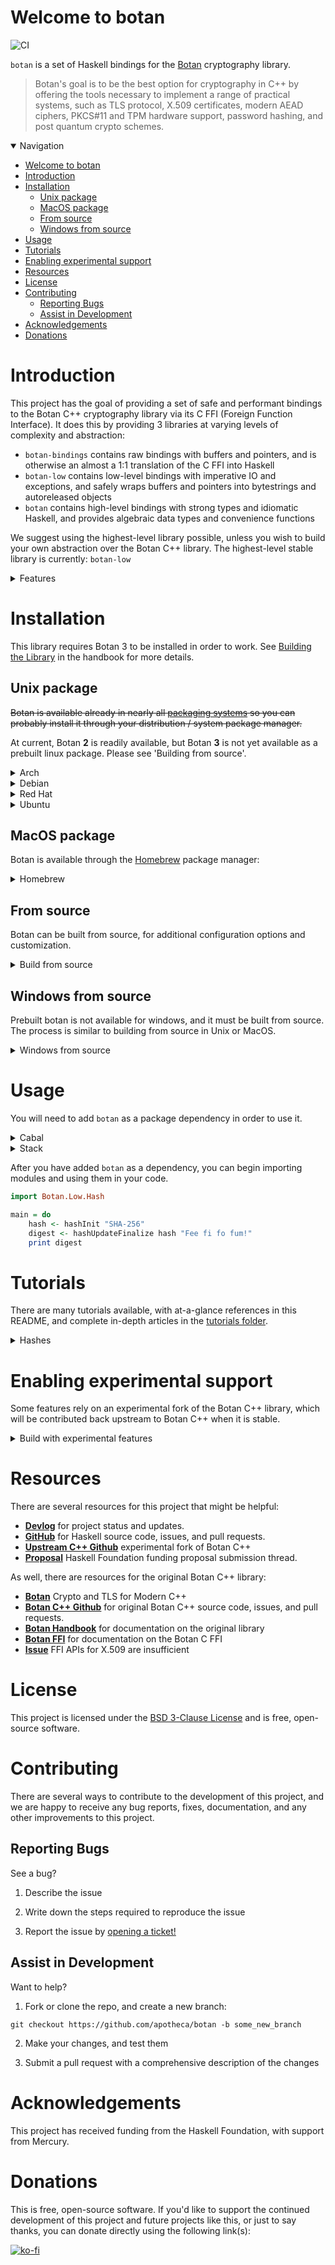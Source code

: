 # Welcome to botan

<!-- TODO: Badges: hackage)  -->

![CI](https://github.com/apotheca/botan/actions/workflows/CI.yml/badge.svg)

`botan` is a set of Haskell bindings for the [Botan](https://botan.randombit.net/) cryptography library.

> Botan's goal is to be the best option for cryptography in C++ by offering the tools necessary to implement a range of practical systems, such as TLS protocol, X.509 certificates, modern AEAD ciphers, PKCS#11 and TPM hardware support, password hashing, and post quantum crypto schemes.

<details open>

<summary>Navigation</summary>

- [Welcome to botan](#Welcome-to-botan)
- [Introduction](#Introduction)
- [Installation](#Installation)
    - [Unix package](#Unix-package)
    - [MacOS package](#MacOS-package)
    - [From source](#From-source)
    - [Windows from source](#Windows-from-source)
- [Usage](#Usage)
- [Tutorials](#Tutorials)
- [Enabling experimental support](#Enabling-experimental-support)
- [Resources](#Resources)
- [License](#License)
- [Contributing](#Contributing)
    - [Reporting Bugs](#Reporting-Bugs)
    - [Assist in Development](#Assist-in-Development)
- [Acknowledgements](#Acknowledgements)
- [Donations](#Donations)

</details>

# Introduction

This project has the goal of providing a set of safe and performant bindings to the Botan C++ cryptography library via its C FFI (Foreign Function Interface). It does this by providing 3 libraries at varying levels of complexity and abstraction:

- `botan-bindings` contains raw bindings with buffers and pointers, and is otherwise an almost a 1:1 translation of the C FFI into Haskell
- `botan-low` contains low-level bindings with imperative IO and exceptions, and safely wraps buffers and pointers into bytestrings and autoreleased objects
- `botan` contains high-level bindings with strong types and idiomatic Haskell, and provides algebraic data types and convenience functions

We suggest using the highest-level library possible, unless you wish to build your own abstraction over the Botan C++ library. The highest-level stable library is currently: `botan-low`

<details>

<summary>Features</summary>

This library provides its bindings through the Botan C FFI, which does not currently cover the entire range of features available in C++. As such, it provides a sizeable yet limited subset of those features.

These bindings provide the following features:

- Random number generators
- Hashing and non-cryptographic checksums
- Message authentication codes
- Block, mode, and AEAD ciphers
- Password hashing and key derivation functions
- Hash- and time-based one-time passwords
- Post-quantum crypto schemes
- SRP6 password authenticated key exchange
- X.509 certificate systems (experimental)
- ZFEC forward error correction

> NOTE: This project includes efforts to expand this subset of features through a fork of the Botan C++ library - see [Enabling experimental support](#Enabling-experimental-support) for more details. This fork will be contributed back to the original library when it becomes sufficiently stable.
    
</details>

# Installation

This library requires Botan 3 to be installed in order to work. See [Building the Library](https://botan.randombit.net/handbook/building.html) in the handbook for more details.

## Unix package

~~Botan is available already in nearly all [packaging systems](https://repology.org/project/botan/versions) so you can probably install it through your distribution / system package manager.~~

At current, Botan **2** is readily available, but Botan **3** is not yet available as a prebuilt linux package. Please see 'Building from source'.

<details><summary>Arch</summary>

> Untested.

```shell
pacman -S botan
# or maybe
pacman -S botan3
```
    
</details>

<details><summary>Debian</summary>

> Untested.

```shell
apt-get update
apt-get install botan
```

</details>

<details><summary>Red Hat</summary>

> Untested.

```shell
yum update
yum install botan
```

</details>

<details><summary>Ubuntu</summary>

> Untested.

```shell
sudo apt update
sudo apt install botan
```

</details>

## MacOS package

Botan is available through the [Homebrew](https://brew.sh/) package manager:

<details><summary>Homebrew</summary>

```shell
brew install botan
```

</details>

## From source

Botan can be built from source, for additional configuration options and customization.

<details><summary>Build from source</summary>

First, clone the Botan C++ repository:

```shell
git clone https://github.com/randombit/botan
```

Botan’s build configuration is controlled by `configure.py`, and requires Python 3.x or later.

This works for most systems:

```shell
./configure.py [--prefix=/some/directory]
make
make install
```

If you wish to run unit tests before installation, run `make check` before `make install`.

On platforms that do not understand the `#!` convention for beginning script files, or that have Python installed in an unusual spot, you might need to prefix the `configure.py` command with `python3` or `/path/to/python`:

```shell
python3 ./configure.py [arguments]
```

The `make install` target has a default directory in which it will install Botan (typically `/usr/local`). You can override this by using the `--prefix` argument to `configure.py`, like so:

```shell
./configure.py --prefix=/botan [arguments]
```

Some features rely on third party libraries which your system might not have or that you might not want the resulting binary to depend on. For instance to enable `sqlite3` support, add `--with-sqlite3` to your invocation of `configure.py`.

```shell
./configure.py --with-sqlite3 [arguments]
```

</details>

## Windows from source

Prebuilt botan is not available for windows, and it must be built from source. The process is similar to building from source in Unix or MacOS.

<details><summary>Windows from source</summary>

> Untested.

You need to have a copy of Python installed, and have both Python and your chosen compiler in your path. Open a command shell (or the SDK shell), and run:

```shell
python3 configure.py --cc=msvc --os=windows
nmake
nmake check
nmake install
```

Alternately, starting in Botan 3.2, there is additionally support for using the ninja build tool as an alternative to nmake:

```shell
python3 configure.py --cc=msvc --os=windows --build-tool=ninja
ninja
ninja check
ninja install
```

For MinGW, use:

```shell
python3 configure.py --cc=gcc --os=mingw
make
```

By default the install target will be `C:\botan`; you can modify this with the `--prefix` option.

When building your applications, all you have to do is tell the compiler to look for both include files and library files in C:\botan, and it will find both. Or you can move them to a place where they will be in the default compiler search paths (consult your documentation and/or local expert for details).

</details>

# Usage

You will need to add `botan` as a package dependency in order to use it.

<details><summary>Cabal</summary>

This package is not yet available on hackage, so you'll have to add the repo to your `cabal.project` file using a `source-repository-package` stanza:

```
source-repository-package
    type: git
    location: git://github.com/apotheca/botan.git
    tag: [commit-hash]
```

Then, add it to your `[project].cabal` under the `build-depends` stanza:

```
build-depends:
    botan-low
```

If you installed botan in a non-standard location, you may need to specify where using `--extra-include-dirs` and `--extra-lib-dirs` flags:

```shell
cabal repl TARGET --extra-include-dirs /botan/include --extra-lib-dirs /botan/lib
```

You can add these flags permanently to your `cabal.project` or `cabal.project.local` file:

```
extra-include-dirs:
- /botan/include
extra-lib-dirs:
- /botan/lib
```

</details>

<details><summary>Stack</summary>

> Untested.

This package is not yet available on stackage, so you'll have to add the repo to your `stack.yaml` file under the `extra-deps` stanza:

```
extra-deps:
- github: apotheca/botan
  commit: [commit-hash]
```

Then, add it to your `package.yaml` file under the `dependencies` stanza:

```
dependencies:
- botan-low
```

If you installed botan in a non-standard location, you may need to specify where using `--extra-include-dirs` and `--extra-lib-dirs` flags:

```shell
stack repl TARGET --extra-include-dirs /botan/include --extra-lib-dirs /botan/lib
```

You can add these flags permanently to your `stack.yaml` or global `config.yaml` file:

```
extra-include-dirs:
- /botan/include
extra-lib-dirs:
- /botan/lib
```

</details>

After you have added `botan` as a dependency, you can begin importing modules and using them in your code.

```haskell
import Botan.Low.Hash

main = do
    hash <- hashInit "SHA-256"
    digest <- hashUpdateFinalize hash "Fee fi fo fum!"
    print digest
```

# Tutorials

<!-- There are no tutorials available at this time. For the moment, the unit tests are your best bet for an example of working code. -->

There are many tutorials available, with at-a-glance references in this README, and complete in-depth articles in the [tutorials folder](tutorials/).

<details><summary>Hashes</summary>

The easiest way to hash is to use a fixed hash algorithm directly. `sha3_512` is the suggested hash algorithm, unless you specifically need another, different algorithm.

```haskell
import Botan.Hash.SHA3
sha3_512 "Fee fi fo fum!"
-- 03a240a2...
```

If an algorithm has variants, you may use a family-level function such as `sha3`, and select the variant with `TypeApplications`:

```haskell
-- This produces the same digest as before
sha3 @512 "Fee fi fo fum!"
-- Explicit typing also works
sha3 "Fee fi fo fum!" :: SHA3Digest 512
```

These functions are implemented via a more generic, classy `Hash` interface which uses the `Digest` data family to ensure that different algorithms and variants have different types while still being inferred properly.

```haskell
-- Once more at the class-level
hash @(SHA3 512) "Fee fi fo fum!"
-- Once more with explicit typing
hash "Fee fi fo fum!" :: Digest (SHA3 512)
```

For a more in-depth look, see the full [Hash](tutorials/Hash.md) tutorial.

</details>

# Enabling experimental support

Some features rely on an experimental fork of the Botan C++ library, which will be contributed back upstream to Botan C++ when it is stable.

<details><summary>Build with experimental features</summary>

1.  Clone the experimental [fork](https://github.com/apotheca/botan-upstream)

```shell
git clone https://github.com/apotheca/botan-upstream $BOTAN_CPP
```

2.  Build and install the experimental fork as [from source](#From-source). You may wish to install to a non-standard location using `--prefix` during configuration, to avoid overwriting any pre-existing install.

```shell
cd $BOTAN_CPP
./configure.py --prefix=$BOTAN_OUT
make
make install
```

3.  Use the `XFFI` flag to enable the experimental FFI modules. If you installed the experimental fork to a non-standard location, you may also need to specify where using `--extra-include-dirs` and `--extra-lib-dirs` flags.

```shell
cd $BOTAN_HASKELL
cabal build TARGET -fXFFI --extra-include-dirs $BOTAN_OUT/include --extra-lib-dirs $BOTAN_OUT/lib
# or
stack build TARGET --flag XFFI --extra-include-dirs $BOTAN_OUT/include --extra-lib-dirs $BOTAN_OUT/lib
```

To check that you've done everything correctly, you can run the following:

```
import Botan.Bindings.Version 
import Foreign.C.String
import Prelude
botan_version_string >>= peekCString
```

The version will say `unreleased` if it is properly pointing to our built Botan.

</details>

# Resources

There are several resources for this project that might be helpful:

- **[Devlog](https://discourse.haskell.org/t/botan-bindings-devlog/6855?u=apothecalabs)** for project status and updates.
- **[GitHub](https://github.com/apotheca/botan)** for Haskell source code, issues, and pull requests.
- **[Upstream C++ Github](https://github.com/apotheca/botan-upstream)** experimental fork of Botan C++
- **[Proposal](https://github.com/haskellfoundation/tech-proposals/pull/57)** Haskell Foundation funding proposal submission thread.

As well, there are resources for the original Botan C++ library:

- **[Botan](https://botan.randombit.net/)** Crypto and TLS for Modern C++
- **[Botan C++ Github](https://github.com/randombit/botan/)** for original Botan C++ source code, issues, and pull requests.
- **[Botan Handbook](https://botan.randombit.net/handbook/)** for documentation on the original library
- **[Botan FFI](https://botan.randombit.net/handbook/api_ref/ffi.html)** for documentation on the Botan C FFI
- **[Issue](https://github.com/randombit/botan/issues/3627)** FFI APIs for X.509 are insufficient

# License

This project is licensed under the [BSD 3-Clause License](https://github.com/apotheca/botan/blob/main/LICENSE) and is free, open-source software.

# Contributing

There are several ways to contribute to the development of this project, and we are happy to receive any bug reports, fixes, documentation, and any other improvements to this project. 

## Reporting Bugs

See a bug? 

1. Describe the issue

2. Write down the steps required to reproduce the issue

3. Report the issue by [opening a ticket!](https://github.com/apotheca/botan/issues/new)

## Assist in Development

Want to help?

1. Fork or clone the repo, and create a new branch:

```shell
git checkout https://github.com/apotheca/botan -b some_new_branch
```

2. Make your changes, and test them

3. Submit a pull request with a comprehensive description of the changes

# Acknowledgements

This project has received funding from the Haskell Foundation, with support from Mercury.

<!-- TODO: Acknowlege code contributors -->
<!-- TODO: Adding a CONTRIBUTING file: https://docs.github.com/en/communities/setting-up-your-project-for-healthy-contributions/setting-guidelines-for-repository-contributors -->

# Donations

This is free, open-source software. If you'd like to support the continued development of this project and future projects like this, or just to say thanks, you can donate directly using the following link(s):

[![ko-fi](https://ko-fi.com/img/githubbutton_sm.svg)](https://ko-fi.com/V7V1S5JTG)
